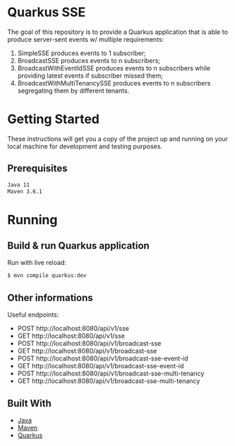 # Quarkus SSE

The goal of this repository is to provide a Quarkus application that is able to produce server-sent events w/ multiple requirements:
1. SimpleSSE produces events to 1 subscriber;
2. BroadcastSSE produces events to n subscribers;
3. BroadcastWithEventIdSSE produces events to n subscribers while providing latest events if subscriber missed them;
4. BroadcastWithMultiTenancySSE produces events to n subscribers segregating them by different tenants.

# Getting Started

These instructions will get you a copy of the project up and running on your local machine for development and testing purposes.

## Prerequisites

```bash
Java 11
Maven 3.6.1
```

# Running

## Build & run Quarkus application
Run with live reload:
```bash
$ mvn compile quarkus:dev
```

## Other informations
Useful endpoints:

- POST http://localhost:8080/api/v1/sse
- GET http://localhost:8080/api/v1/sse
- POST http://localhost:8080/api/v1/broadcast-sse
- GET http://localhost:8080/api/v1/broadcast-sse
- POST http://localhost:8080/api/v1/broadcast-sse-event-id
- GET http://localhost:8080/api/v1/broadcast-sse-event-id
- POST http://localhost:8080/api/v1/broadcast-sse-multi-tenancy
- GET http://localhost:8080/api/v1/broadcast-sse-multi-tenancy

## Built With

* [Java](https://www.java.com/)
* [Maven](https://maven.apache.org/)
* [Quarkus](https://quarkus.io/)
